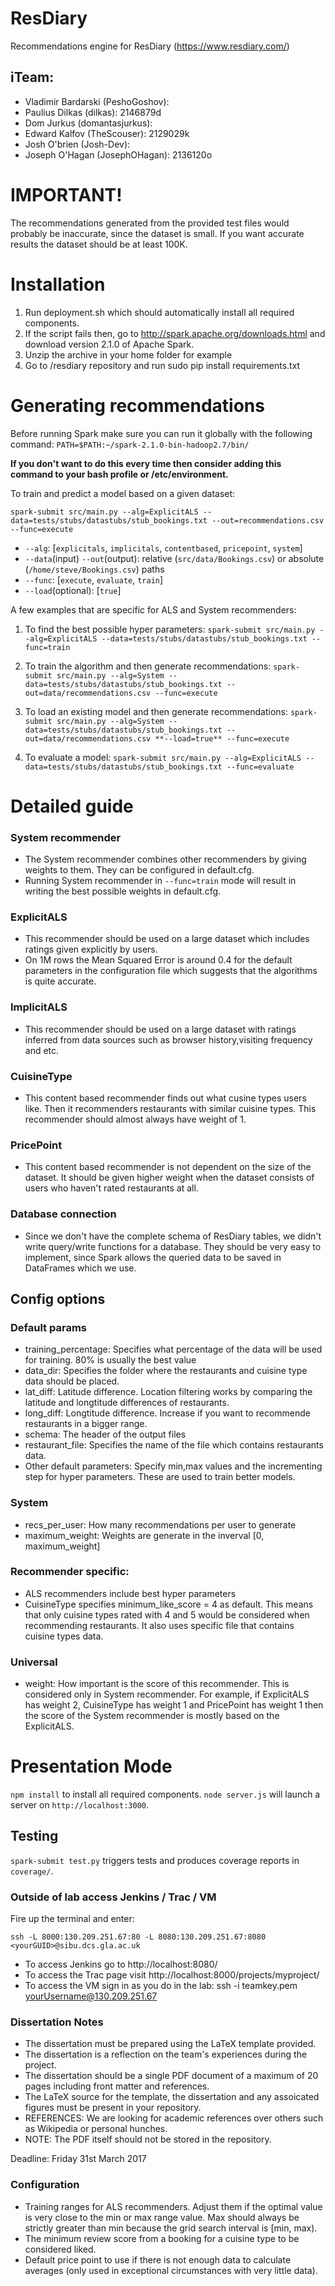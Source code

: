 # ResDiary
Recommendations engine for ResDiary (https://www.resdiary.com/)

## iTeam:
- Vladimir Bardarski (PeshoGoshov): 
- Paulius Dilkas (dilkas): 2146879d
- Dom Jurkus (domantasjurkus):
- Edward Kalfov (TheScouser): 2129029k
- Josh O'brien (Josh-Dev): 
- Joseph O'Hagan (JosephOHagan): 2136120o 

# IMPORTANT!
The recommendations generated from the provided test files would probably be inaccurate, since the dataset is small.
If you want accurate results the dataset should be at least 100K.

# Installation
1. Run deployment.sh which should automatically install all required components.
2. If the script fails then, go to http://spark.apache.org/downloads.html and download version 2.1.0 of Apache Spark.
3. Unzip the archive in your home folder for example
4. Go to /resdiary repository and run sudo pip install requirements.txt

# Generating recommendations
Before running Spark make sure you can run it globally with the following command:
``` PATH=$PATH:~/spark-2.1.0-bin-hadoop2.7/bin/ ```

**If you don't want to do this every time then consider adding this command to your bash profile or /etc/environment.**

To train and predict a model based on a given dataset:
```
spark-submit src/main.py --alg=ExplicitALS --data=tests/stubs/datastubs/stub_bookings.txt --out=recommendations.csv --func=execute
```

- `--alg`: [`explicitals`, `implicitals`, `contentbased`, `pricepoint`, `system`]
- `--data`(input) `--out`(output): relative (`src/data/Bookings.csv`) or absolute (`/home/steve/Bookings.csv`) paths
- `--func`: [`execute`, `evaluate`, `train`]
- `--load`(optional): [`true`]

A few examples that are specific for ALS and System recommenders:

1. To find the best possible hyper parameters:
``` spark-submit src/main.py --alg=ExplicitALS --data=tests/stubs/datastubs/stub_bookings.txt --func=train ```

2. To train the algorithm and then generate recommendations:
``` spark-submit src/main.py --alg=System --data=tests/stubs/datastubs/stub_bookings.txt --out=data/recommendations.csv --func=execute ```

3. To load an existing model and then generate recommendations:
``` spark-submit src/main.py --alg=System --data=tests/stubs/datastubs/stub_bookings.txt --out=data/recommendations.csv **--load=true** --func=execute ```

4. To evaluate a model:
``` spark-submit src/main.py --alg=ExplicitALS --data=tests/stubs/datastubs/stub_bookings.txt --func=evaluate ```

# Detailed guide

### System recommender
- The System recommender combines other recommenders by giving weights to them. They can be configured in default.cfg.
- Running System recommender in `--func=train` mode will result in writing the best possible weights in default.cfg.

### ExplicitALS
- This recommender should be used on a large dataset which includes ratings given explicitly by users.
- On 1M rows the Mean Squared Error is around 0.4 for the default parameters in the configuration file which suggests that the algorithms is quite accurate.

### ImplicitALS
- This recommender should be used on a large dataset with ratings inferred from data sources such as browser history,visiting frequency and etc. 

### CuisineType
- This content based recommender finds out what cusine types users like. Then it recommenders restaurants with similar cuisine types. This recommender should almost always have weight of 1.

### PricePoint
- This content based recommender is not dependent on the size of the dataset. It should be given higher weight when the dataset consists of users who haven't rated restaurants at all.

### Database connection
- Since we don't have the complete schema of ResDiary tables, we didn't write query/write functions for a database. They should be very easy to implement, since Spark allows the queried data to be saved in DataFrames which we use. 

## Config options
### Default params
- training_percentage: Specifies what percentage of the data will be used for training. 80% is usually the best value
- data_dir: Specifies the folder where the restaurants and cuisine type data should be placed.
- lat_diff: Latitude difference. Location filtering works by comparing the latitude and longtitude differences of restaurants.
- long_diff: Longtitude difference. Increase if you want to recommende restaurants in a bigger range.
- schema: The header of the output files
- restaurant_file: Specifies the name of the file which contains restaurants data.
- Other default parameters: Specify min,max values and the incrementing step for hyper parameters. These are used to train better models.

### System
- recs_per_user: How many recommendations per user to generate
- maximum_weight: Weights are generate in the inverval [0, maximum_weight]

### Recommender specific:
- ALS recommenders include best hyper parameters
- CuisineType specifies minimum_like_score = 4 as default. This means that only cuisine types rated with 4 and 5 would be considered when recommending restaurants. It also uses specific file that contains cuisine types data.

### Universal
- weight: How important is the score of this recommender. This is considered only in System recommender. For example, if ExplicitALS has weight 2, CuisineType has weight 1 and PricePoint has weight 1 then the score of the System recommender is mostly based on the ExplicitALS.

#  Presentation Mode
`npm install` to install all required components.
`node server.js` will launch a server on `http://localhost:3000`.    

##  Testing
`spark-submit test.py` triggers tests and produces coverage reports in `coverage/`.


###  Outside of lab access Jenkins / Trac / VM
Fire up the terminal and enter:
``` 
ssh -L 8000:130.209.251.67:80 -L 8080:130.209.251.67:8080 <yourGUID>@sibu.dcs.gla.ac.uk
```
- To access Jenkins go to http://localhost:8080/
- To access the Trac page visit http://localhost:8000/projects/myproject/
- To access the VM sign in as you do in the lab: ssh -i teamkey.pem yourUsername@130.209.251.67


###  Dissertation Notes
- The dissertation must be prepared using the LaTeX template provided.
- The dissertation is a reflection on the team's experiences during the project.
- The dissertation should be a single PDF document of a maximum of 20 pages including front matter and references.
- The LaTeX source for the template, the dissertation and any assoicated figures must be present in your repository.
- REFERENCES: We are looking for academic references over others such as Wikipedia or personal hunches. 
- NOTE: The PDF itself should not be stored in the repository.  

Deadline:  Friday 31st March 2017


### Configuration
- Training ranges for ALS recommenders. Adjust them if the optimal value is very close to the min or max range value. Max should always be strictly greater than min because the grid search interval is [min, max).
- The minimum review score from a booking for a cuisine type to be considered liked.
- Default price point to use if there is not enough data to calculate averages (only used in exceptional circumstances with very little data).
